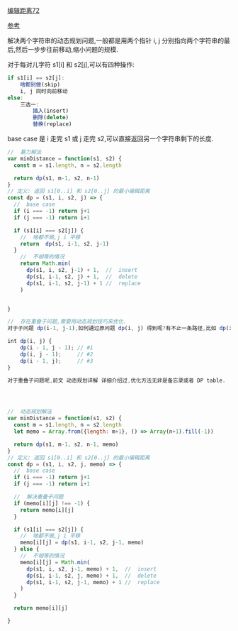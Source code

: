 [编辑距离72](https://leetcode.cn/problems/edit-distance/)

[参考](https://labuladong.online/algo/dynamic-programming/edit-distance/)

解决两个字符串的动态规划问题,一般都是用两个指针 i, j 分别指向两个字符串的最后,然后一步步往前移动,缩小问题的规模. 

对于每对儿字符 s1[i] 和 s2[j],可以有四种操作: 
```js
if s1[i] == s2[j]:
    啥都别做(skip)
    i, j 同时向前移动
else:
    三选一: 
        插入(insert)
        删除(delete)
        替换(replace)

```

base case 是 i 走完 s1 或 j 走完 s2,可以直接返回另一个字符串剩下的长度. 




```js
//  暴力解法
var minDistance = function(s1, s2) {
  const m = s1.length, n = s2.length  

  return dp(s1, m-1, s2, n-1)
}
// 定义: 返回 s1[0..i] 和 s2[0..j] 的最小编辑距离
const dp = (s1, i, s2, j) => {
  //  base case
  if (i === -1) return j+1
  if (j === -1) return i+1

  if (s1[i] === s2[j]) {
    //  啥都不做,j i 平移
    return  dp(s1, i-1, s2, j-1)
  }
    //  不相等的情况
    return Math.min(
      dp(s1, i, s2, j-1) + 1,  //  insert
      dp(s1, i-1, s2, j) + 1,  //  delete
      dp(s1, i-1, s2, j-1) + 1 //  replace
    )


}

//  存在重叠子问题,需要用动态规划技巧来优化. 
对于子问题 dp(i-1, j-1),如何通过原问题 dp(i, j) 得到呢?有不止一条路径,比如 dp(i, j) -> #1 和 dp(i, j) -> #2 -> #3. 一旦发现一条重复路径,就说明存在巨量重复路径,也就是重叠子问题. 

int dp(i, j) {
    dp(i - 1, j - 1); // #1
    dp(i, j - 1);     // #2
    dp(i - 1, j);     // #3
}

对于重叠子问题呢,前文 动态规划详解 详细介绍过,优化方法无非是备忘录或者 DP table. 




//  动态规划解法
var minDistance = function(s1, s2) {
  const m = s1.length, n = s2.length  
  let memo = Array.from({length: m+1}, () => Array(n+1).fill(-1))

  return dp(s1, m-1, s2, n-1, memo)
}
// 定义: 返回 s1[0..i] 和 s2[0..j] 的最小编辑距离
const dp = (s1, i, s2, j, memo) => {
  //  base case
  if (i === -1) return j+1
  if (j === -1) return i+1

  //  解决重叠子问题
  if (memo[i][j] !== -1) {
    return memo[i][j]
  }

  if (s1[i] === s2[j]) {
    //  啥都不做,j i 平移
    memo[i][j] = dp(s1, i-1, s2, j-1, memo)
  } else {
    //  不相等的情况
    memo[i][j] = Math.min(
      dp(s1, i, s2, j-1, memo) + 1,  //  insert
      dp(s1, i-1, s2, j, memo) + 1,  //  delete
      dp(s1, i-1, s2, j-1, memo) + 1 //  replace
    )
  }

  return memo[i][j]

}
```
